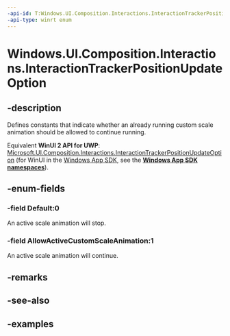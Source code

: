 ```yaml
---
-api-id: T:Windows.UI.Composition.Interactions.InteractionTrackerPositionUpdateOption
-api-type: winrt enum
---
```


<!-- Enumeration syntax.
public enum InteractionTrackerPositionUpdateOption : int 
-->

# Windows.UI.Composition.Interactions.InteractionTrackerPositionUpdateOption

## -description

Defines constants that indicate whether an already running custom scale animation should be allowed to continue running.

Equivalent **WinUI 2 API for UWP**: [Microsoft.UI.Composition.Interactions.InteractionTrackerPositionUpdateOption](/windows/winui/api/microsoft.ui.composition.interactions.interactiontrackerpositionupdateoption) (for WinUI in the [Windows App SDK](/windows/apps/windows-app-sdk/), see the **[Windows App SDK namespaces](/windows/windows-app-sdk/api/winrt/)**).

## -enum-fields
### -field Default:0

An active scale animation will stop.

### -field AllowActiveCustomScaleAnimation:1

An active scale animation will continue.

## -remarks

## -see-also



## -examples

